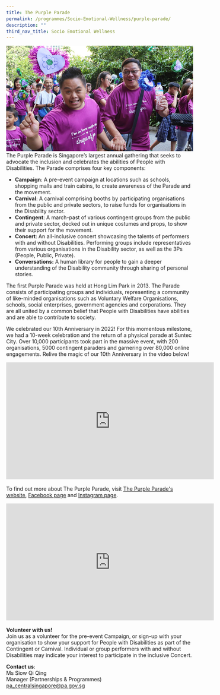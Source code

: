 ```yaml
---
title: The Purple Parade
permalink: /programmes/Socio-Emotional-Wellness/purple-parade/
description: ""
third_nav_title: Socio Emotional Wellness
---
```

![Purple Parade](/images/Programmes/purple-parade-main-image43b225c81b0c43559ef1dc15cbcee737.jpg)
The Purple Parade is Singapore’s largest annual gathering that seeks to advocate the inclusion and celebrates the abilities of People with Disabilities. The Parade comprises four key components:

*   **Campaign**: A pre-event campaign at locations such as schools, shopping malls and train cabins, to create awareness of the Parade and the movement.
*   **Carnival**: A carnival comprising booths by participating organisations from the public and private sectors, to raise funds for organisations in the Disability sector.
*   **Contingent**: A march-past of various contingent groups from the public and private sector, decked out in unique costumes and props, to show their support for the movement.
*   **Concert**: An all-inclusive concert showcasing the talents of performers with and without Disabilities. Performing groups include representatives from various organisations in the Disability sector, as well as the 3Ps (People, Public, Private).
*   **Conversations:** A human library for people to gain a deeper understanding of the Disability community through sharing of personal stories. 

The first Purple Parade was held at Hong Lim Park in 2013. The Parade consists of participating groups and individuals, representing a community of like-minded organisations such as Voluntary Welfare Organisations, schools, social enterprises, government agencies and corporations. They are all united by a common belief that People with Disabilities have abilities and are able to contribute to society.

We celebrated our 10th Anniversary in 2022! For this momentous milestone, we had a 10-week celebration and the return of a physical parade at Suntec City. Over 10,000 participants took part in the massive event, with 200 organisations, 5000 contingent paraders and garnering over 80,000 online engagements. Relive the magic of our 10th Anniversary in the video below!

<iframe width="560" height="315" src="https://www.youtube.com/embed/f5RYHmoy8JE?start=4" title="YouTube video player" frameborder="0" allow="accelerometer; autoplay; clipboard-write; encrypted-media; gyroscope; picture-in-picture; web-share" allowfullscreen></iframe>

To find out more about The Purple Parade, visit [The Purple Parade's website](https://www.purpleparade.sg/), [Facebook page](https://www.facebook.com/purpleparade) and [Instagram page](https://www.instagram.com/purpleparade/).

<iframe width="560" height="315" src="https://www.youtube.com/embed/_k8pGRFKC5A" title="YouTube video player" frameborder="0" allow="accelerometer; autoplay; clipboard-write; encrypted-media; gyroscope; picture-in-picture" allowfullscreen></iframe>

**Volunteer with us!**  
Join us as a volunteer for the pre-event Campaign, or sign-up with your organisation to show your support for People with Disabilities as part of the Contingent or Carnival. Individual or group performers with and without Disabilities may indicate your interest to participate in the inclusive Concert.

**Contact us**:  
Ms Siow Qi Qing  
Manager (Partnerships & Programmes)  
[pa_centralsingapore@pa.gov.sg](mailto:pa_centralsingapore@pa.gov.sg)